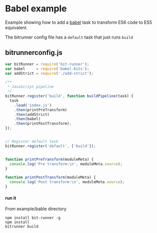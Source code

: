 # Babel example
Example showing how to add a [babel](https://babeljs.io/) task to transform ES6 code to ES5 equivalent.

The bitrunner config file has a `default` task that just runs `build`

## bitrunnerconfig.js

``` javascript
var bitRunner = require('bit-runner');
var babel     = require('babel-bits');
var addStrict = require('./add-strict');

/**
 * JavaScript pipeline
 */
bitRunner.register('build', function buildPipeline(task) {
  task
    .load('index.js')
    .then(printPreTransform)
    .then(addStrict)
    .then(babel)
    .then(printPostTransform);
});


// Register default task
bitRunner.register('default', ['build']);


function printPreTransform(moduleMeta) {
  console.log('Pre transform:\n', moduleMeta.source);
}

function printPostTransform(moduleMeta) {
  console.log('Post transform:\n', moduleMeta.source);
}
```

#### run it
From example/bable directory

```
npm install bit-runner -g
npm install
bitrunner build
```
